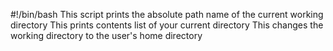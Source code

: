 #!/bin/bash
This script prints the absolute path name of the current working directory
This prints contents list of your current directory
This changes the working directory to the user's home directory
